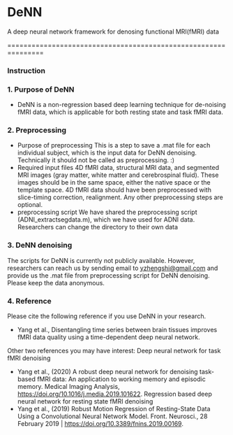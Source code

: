 # DeNN
A deep neural network framework for denosing functional MRI(fMRI) data

===============================================================
### Instruction

### 1. Purpose of DeNN
- DeNN is a non-regression based deep learning technique for de-noising fMRI data, which is applicable for both resting state and task fMRI data.

### 2. Preprocessing
* Purpose of preprocessing
This is a step to save a .mat file for each individual subject, which is the input data for DeNN denoising. Technically it should not be called as preprocessing. :)
* Required input files
4D fMRI data, structural MRI data, and segmented MRI images (gray matter, white matter and cerebrospinal fluid). These images should be in the same space, either the native space or the template space.
4D fMRI data should have been preprocessed with slice-timing correction, realignment. Any other preprocessing steps are optional.
* preprocessing script
We have shared the preprocessing script (ADNI_extractsegdata.m), which we have used for ADNI data. Researchers can change the directory to their own data
### 3. DeNN denoising
The scripts for DeNN is currently not publicly available. However, researchers can reach us by sending email to yzhengshi@gmail.com and provide us the .mat file from preprocessing script for DeNN denoising. Please keep the data anonymous.
### 4. Reference
Please cite the following reference if you use DeNN in your research.
* Yang et al., Disentangling time series between brain tissues improves fMRI data quality using a time-dependent deep neural network.

Other two references you may have interest:
Deep neural network for task fMRI denoising
* Yang et al., (2020) A robust deep neural network for denoising task-based fMRI data: An application to working memory and episodic memory. Medical Imaging Analysis, https://doi.org/10.1016/j.media.2019.101622.
Regression based deep neural network for resting state fMRI denoising
* Yang et al., (2019) Robust Motion Regression of Resting-State Data Using a Convolutional Neural Network Model. Front. Neurosci., 28 February 2019 | https://doi.org/10.3389/fnins.2019.00169.

